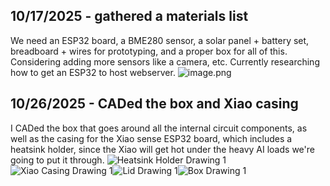 <!--
  ===================    !!READ THIS NOTICE!!   ====================
  DO NOT edit this file manually. Your changes WILL BE OVERWRITTEN!
  This journal is auto generated and updated by Hack Club Blueprint.
  To edit this file, please edit your journal entries on Blueprint.
  ==================================================================
-->

## 10/17/2025 - gathered a materials list  

We need an ESP32 board, a BME280 sensor, a solar panel + battery set, breadboard + wires for prototyping, and a proper box for all of this. Considering adding more sensors like a camera, etc. Currently researching how to get an ESP32 to host webserver. ![image.png](https://blueprint.hackclub.com/user-attachments/blobs/proxy/eyJfcmFpbHMiOnsiZGF0YSI6Mjc0MywicHVyIjoiYmxvYl9pZCJ9fQ==--f54a612f8f1453403689cf02d5b23a3c8897a1c5/image.png)
  

## 10/26/2025 - CADed the box and Xiao casing  

I CADed the box that goes around all the internal circuit components, as well as the casing for the Xiao sense ESP32 board, which includes a heatsink holder, since the Xiao will get hot under the heavy AI loads we're going to put it through.
![Heatsink Holder Drawing 1](https://blueprint.hackclub.com/user-attachments/blobs/proxy/eyJfcmFpbHMiOnsiZGF0YSI6NTc5NywicHVyIjoiYmxvYl9pZCJ9fQ==--1b8af50619b9725491a3f397fc0b182c9ad04261/Heatsink%20Holder%20Drawing%201.jpeg)
![Xiao Casing Drawing 1](https://blueprint.hackclub.com/user-attachments/blobs/proxy/eyJfcmFpbHMiOnsiZGF0YSI6NTgwMCwicHVyIjoiYmxvYl9pZCJ9fQ==--c5ec2fbd273ade34d98042d0ba5d82d78a135f0a/Xiao%20Casing%20Drawing%201.jpeg)![Lid Drawing 1](https://blueprint.hackclub.com/user-attachments/blobs/proxy/eyJfcmFpbHMiOnsiZGF0YSI6NTc5OSwicHVyIjoiYmxvYl9pZCJ9fQ==--4e11c6f23e13b28c194a446b81abf1f86dd58a33/Lid%20Drawing%201.jpeg)![Box Drawing 1](https://blueprint.hackclub.com/user-attachments/blobs/proxy/eyJfcmFpbHMiOnsiZGF0YSI6NTc5OCwicHVyIjoiYmxvYl9pZCJ9fQ==--14a7e1602c57c62faf5fe80464c6485439d6ff11/Box%20Drawing%201.jpeg)
  

